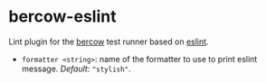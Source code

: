 # bercow-eslint

Lint plugin for the [bercow](https://github.com/lachrist/bercow) test runner based on [eslint](https://github.com/eslint/eslint).

* `formatter <string>`: name of the formatter to use to print eslint message. *Default*: `"stylish"`.

